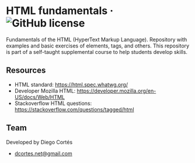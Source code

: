 # HTML fundamentals &middot; ![GitHub license](https://img.shields.io/badge/license-MIT-blue.svg)

Fundamentals of the HTML (HyperText Markup Language). Repository with examples and basic exercises of elements, tags, and others. This repository is part of a self-taught supplemental course to help students develop skills.

## Resources

- HTML standard: https://html.spec.whatwg.org/
- Developer Mozilla HTML: https://developer.mozilla.org/en-US/docs/Web/HTML
- Stackoverflow HTML questions: https://stackoverflow.com/questions/tagged/html

## Team

Developed by Diego Cortés

- dcortes.net@gmail.com
